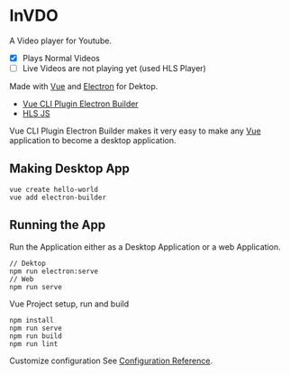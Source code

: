InVDO
=========================
A Video player for Youtube. 
 - [x] Plays Normal Videos
 - [ ] Live Videos are not playing yet (used HLS Player)

Made with [Vue][vue] and [Electron][3] for Dektop. 

 - [Vue CLI Plugin Electron Builder][2]
 - [HLS JS][4]

Vue CLI Plugin Electron Builder makes it very easy to make any [Vue][vue] application to become a desktop application.



## Making Desktop App

```
vue create hello-world
vue add electron-builder
```

## Running the App
Run the Application either as a Desktop Application or a web Application.
```
// Dektop
npm run electron:serve
// Web
npm run serve
```

Vue Project setup, run and build
```
npm install
npm run serve
npm run build
npm run lint
```

Customize configuration
See [Configuration Reference](https://cli.vuejs.org/config/).








[vue]: https://vuejs.org/
[2]: https://github.com/nklayman/vue-cli-plugin-electron-builder
[3]: https://www.electronjs.org
[4]: https://github.com/video-dev/hls.js/




